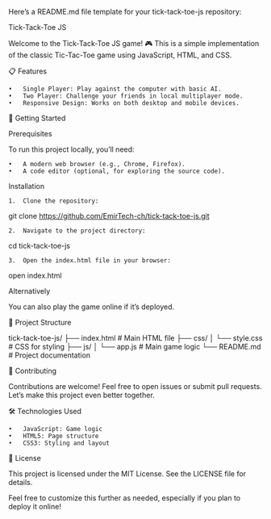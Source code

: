Here’s a README.md file template for your tick-tack-toe-js repository:

Tick-Tack-Toe JS

Welcome to the Tick-Tack-Toe JS game! 🎮 This is a simple implementation of the classic Tic-Tac-Toe game using JavaScript, HTML, and CSS.

📋 Features

	•	Single Player: Play against the computer with basic AI.
	•	Two Player: Challenge your friends in local multiplayer mode.
	•	Responsive Design: Works on both desktop and mobile devices.

🚀 Getting Started

Prerequisites

To run this project locally, you’ll need:

	•	A modern web browser (e.g., Chrome, Firefox).
	•	A code editor (optional, for exploring the source code).

Installation

	1.	Clone the repository:

git clone https://github.com/EmirTech-ch/tick-tack-toe-js.git


	2.	Navigate to the project directory:

cd tick-tack-toe-js


	3.	Open the index.html file in your browser:

open index.html



Alternatively

You can also play the game online if it’s deployed.

📂 Project Structure

tick-tack-toe-js/
├── index.html        # Main HTML file
├── css/
│   └── style.css     # CSS for styling
├── js/
│   └── app.js        # Main game logic
└── README.md         # Project documentation

🤝 Contributing

Contributions are welcome! Feel free to open issues or submit pull requests. Let’s make this project even better together.

🛠️ Technologies Used

	•	JavaScript: Game logic
	•	HTML5: Page structure
	•	CSS3: Styling and layout

📜 License

This project is licensed under the MIT License. See the LICENSE file for details.

Feel free to customize this further as needed, especially if you plan to deploy it online!
